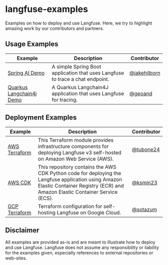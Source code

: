 # langfuse-examples

Examples on how to deploy and use Langfuse.
Here, we try to highlight amazing work by our contributors and partners.

## Usage Examples

| Example                                                             | Description                                                                   | Contributor                                    |
|---------------------------------------------------------------------|-------------------------------------------------------------------------------|------------------------------------------------|
| [Spring AI Demo](./applications/spring-ai-demo)                     | A simple Spring Boot application that uses Langfuse to trace a chat endpoint. | [@jakehilborn](https://github.com/jakehilborn) |
| [Quarkus Langchain4j Demo](./applications/quarkus-langchain4j-demo) | A Quarkus Langchain4J application that uses Langfuse for tracing.             | [@geoand](https://github.com/geoand)           |

## Deployment Examples

| Example                                                                                             | Description                                                                                                                                                                       | Contributor                              |
|-----------------------------------------------------------------------------------------------------|-----------------------------------------------------------------------------------------------------------------------------------------------------------------------------------|------------------------------------------|
| [AWS Terraform](https://github.com/tubone24/langfuse-v3-terraform)                                  | This Terraform module provides infrastructure components for deploying Langfuse v3 self-hosted on Amazon Web Service (AWS).                                                       | [@tubone24](https://github.com/tubone24) |
| [AWS CDK](https://github.com/aws-samples/deploy-langfuse-on-ecs-with-fargate/tree/main/langfuse-v3) | This repository contains the AWS CDK Python code for deploying the Langfuse application using Amazon Elastic Container Registry (ECR) and Amazon Elastic Container Service (ECS). | [@ksmin23](https://github.com/ksmin23)   |
| [GCP Terraform](https://github.com/sotazum/langfuse-google-cloud-terraform)                         | Terraform configuration for self-hosting Langfuse on Google Cloud.                                                                                                                | [@sotazum](https://github.com/sotazum)   |

## Disclaimer

All examples are provided as-is and are meant to illustrate how to deploy and use Langfuse.
Langfuse does not assume any responsibility or liability for the examples given, especially references to external repositories or web-sites.
